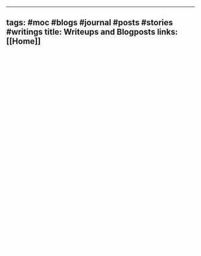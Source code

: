 ----
tags: #moc #blogs #journal #posts #stories #writings
title: Writeups and Blogposts
links: [[Home]]
----
 
<a style="text-decoration: underline; font-weight: bold; font-size: 20; color: white"> ~> 100s - Blog Posts
<!--INDEX1-->
- [[Notes/WriteupsAndBlogposts/Blogposts/Note 1.md|+ New Note +]]

<%+tp.user.autoindex({ excludedir: "bin", indexdir: "Notes/WriteupsAndBlogposts/Blogposts", indexname: "INDEX1", lineindex: "true", newnotebutton: "true", targetfile: "Indexes/WriteupsAndBlogposts", wikilinktags: "name" })%>
<!--INDEX1-->

<a style="text-decoration: underline; font-weight: bold; font-size: 20; color: white"> ~>  200s - Writeups
<!--INDEX2-->
- [[Notes/WriteupsAndBlogposts/Writeups/Note 1.md|+ New Note +]]

<%+tp.user.autoindex({ excludedir: "bin", indexdir: "Notes/WriteupsAndBlogposts/Writeups", indexname: "INDEX2", lineindex: "true", newnotebutton: "true", targetfile: "Indexes/WriteupsAndBlogposts", wikilinktags: "name" })%>
<!--INDEX2-->


